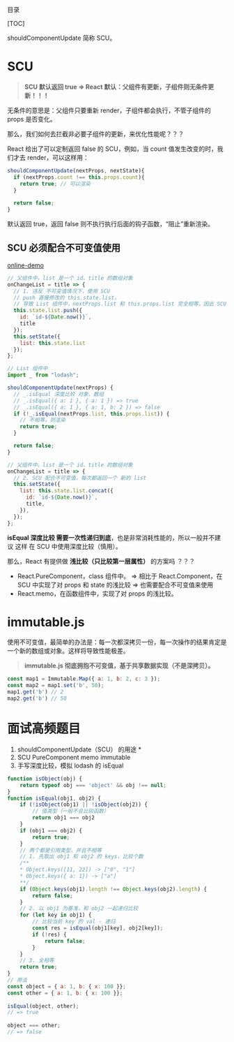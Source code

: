 

目录

[TOC]

shouldComponentUpdate 简称 SCU。

# SCU
>**SCU 默认返回 true => 
React 默认：父组件有更新，子组件则无条件更新！！！** 

无条件的意思是：父组件只要重新 render，子组件都会执行，不管子组件的 props 是否变化。

那么，我们如何去拦截非必要子组件的更新，来优化性能呢？？？

React 给出了可以定制返回 false 的 SCU，例如，当 count 值发生改变的时，我们才去 render，可以这样用：
```javascript
shouldComponentUpdate(nextProps, nextState){
  if (nextProps.count !== this.props.count){
    return true; // 可以渲染
  }
  
  return false;
}
```
默认返回 true，返回 false 则不执行执行后面的钩子函数，“阻止”重新渲染。



## SCU 必须配合不可变值使用 
[online-demo](https://codesandbox.io/s/react-base-6tspi?file=/src/SCUDemo/index.js)

```js
// 父组件中，list 是一个 id、title 的数组对象
onChangeList = title => {
  // 1. 违反 不可变值情况下，使用 SCU
  // push 直接修改的 this.state.list，
  // 导致 List 组件中，nextProps.list 和 this.props.list 完全相等，因此 SCU 返回 false 拦截了渲染
  this.state.list.push({
    id: `id-${Date.now()}`,
    title
  });
  this.setState({
    list: this.state.list
  });
};
```
```js
// List 组件中
import _ from "lodash";

shouldComponentUpdate(nextProps) {
  // _.isEqual 深度比较 对象、数组
  // _.isEqual({ a: 1 }, { a: 1 }) => true
  // _.isEqual({ a: 1 }, { a: 1, b: 2 }) => false
  if (!_.isEqual(nextProps.list, this.props.list)) {
    // 不相等，则渲染
    return true;
  }

  return false;
}
```

```js
// 父组件中，list 是一个 id、title 的数组对象
onChangeList = title => {
  // 2. SCU 配合不可变值，每次都返回一个 新的 list
  this.setState({
    list: this.state.list.concat({
      id: `id-${Date.now()}`,
      title,
    }),
  });
};
```
**isEqual 深度比较 需要一次性递归到底**，也是非常消耗性能的，所以一般并不建议 这样 在 SCU 中使用深度比较（慎用）。
 
那么，React 有提供做 **浅比较（只比较第一层属性）** 的方案吗 ？？？
- React.PureComponent，class 组件中。
=> 相比于 React.Component，在 SCU 中实现了对 props 和 state 的浅比较
=> 也需要配合不可变值来使用
- React.memo，在函数组件中，实现了对 props 的浅比较。





# immutable.js

使用不可变值，最简单的办法是：每一次都深拷贝一份，每一次操作的结果肯定是一个新的数组或对象。这样将导致性能极差。

> **immutable.js 彻底拥抱不可变值，基于共享数据实现（不是深拷贝）。**

```js
const map1 = Immutable.Map({ a: 1, b: 2, c: 3 });
const map2 = map1.set('b', 50);
map1.get('b') // 2
map2.get('b') // 50
```




# 面试高频题目
1. shouldComponentUpdate（SCU） 的用途 *
2. SCU PureComponent memo immutable
3. 手写深度比较，模拟 lodash 的 isEqual
```js
function isObject(obj) {
    return typeof obj === 'object' && obj !== null;
}
function isEqual(obj1, obj2) {
    if (!isObject(obj1) || !isObject(obj2)) {
        // 值类型（一般不会比较函数）
        return obj1 === obj2
    }
    if (obj1 === obj2) {
        return true;
    }
    // 两个都是引用类型，并且不相等
    // 1. 先取出 obj1 和 obj2 的 keys，比较个数
    /**
    * Object.keys([11, 22]) -> ["0", "1"]
    * Object.keys({ a: 1}) -> ["a"]
    **/
    if (Object.keys(obj1).length !== Object.keys(obj2).length) {
        return false;
    }
    // 2. 以 obj1 为基准，和 obj2 一起递归比较
    for (let key in obj1) {
        // 比较当前 key 的 val - 递归
        const res = isEqual(obj1[key], obj2[key]);
        if (!res) {
            return false;
        }
    }
    // 3. 全相等
    return true;
}
// 用法
const object = { a: 1, b: { x: 100 }};
const other = { a: 1, b: { x: 100 }};
 
isEqual(object, other);
// => true
 
object === other;
// => false
```